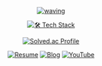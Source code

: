 <div align="center">

[![waving](https://capsule-render.vercel.app/api?type=venom&height=250&text=Jengdeuk&fontSize=50&color=gradient&customColorList=19)](https://github.com/Jengdeuk) <!--0,2,5,9,17,19,21,23--> <!--19-->

[![🛠️ Tech Stack](https://github-readme-tech-stack.vercel.app/api/cards?title=%F0%9F%9B%A0%EF%B8%8F+Tech+Stack&align=center&titleAlign=center&borderRadius=10&fontSize=22&lineHeight=5&lineCount=2&gap=5&width=350&bg=%230a192f&badge=%23192e4c&border=%23ffffff&titleColor=%23ffffff&line1=cplusplus%2CC%2B%2B%2C00599C%3Bcsharp%2Cc%2523%2C512BD4%3Bpython%2Cpython%2C3776AB%3B&line2=unrealengine%2CUnreal%2C0E1128%3Bunity%2Cunity%2CFFFFFF%3Bxbox%2Cdirectx%2C107C10%3B)](https://github.com/Jengdeuk)

[![Solved.ac Profile](http://mazassumnida.wtf/api/v2/generate_badge?boj=jengdeuk)](https://solved.ac/jengdeuk/)  

<a href="https://bit.ly/Jengdeuk" target='_blank'><img alt="Resume" src ="https://img.shields.io/badge/Resume-0D1117.svg?&style=for-the-badge&logo=Notion&logoColor=gray"/></a>
<a href="https://jengdeuk.tistory.com/" target='_blank'><img alt="Blog" src ="https://img.shields.io/badge/Blog-0D1117.svg?&style=for-the-badge&logo=Tistory&logoColor=orange"/></a>
<a href="https://www.youtube.com/@jengdeuk" target='_blank'><img alt="YouTube" src ="https://img.shields.io/badge/YouTube-0D1117.svg?&style=for-the-badge&logo=Youtube&logoColor=red"/></a>

</div>

<!--[![OPGC](https://api.opgc.me/githubs/users/jengdeuk/tag/?theme=basic)](https://opgc.me/#/users/jengdeuk)-->
<!--[![Solved.ac Zandi](http://mazandi.herokuapp.com/api?handle=jengdeuk&theme=cold)](https://solved.ac/jengdeuk/)-->
<!--[![Solved.ac Arena Badge](https://solvedac.junah.dev/v1/generate_badge?handle=jengdeuk)](https://solved.ac/profile/jengdeuk/arena)-->
<!--[![Solved.ac Profile2](https://github-readme-solvedac.hyp3rflow.vercel.app/api/?handle=jengdeuk)](https://solved.ac/jengdeuk/)-->
